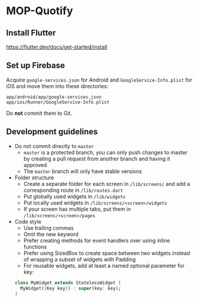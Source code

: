 # MOP-Quotify

## Install Flutter

https://flutter.dev/docs/get-started/install

## Set up Firebase

Acquire `google-services.json` for Android and `GoogleService-Info.plist` for iOS and move them into these directories:

```
app/android/app/google-services.json
app/ios/Runner/GoogleService-Info.plist
```

Do **not** commit them to Git.

## Development guidelines

- Do not commit directly to `master`
  - `master` is a protected branch, you can only push changes to master by creating a pull request from another branch and having it approved
  - The `master` branch will only have stable versions
- Folder structure
  - Create a separate folder for each screen in `/lib/screens/` and add a corresponding route in `/lib/routes.dart`
  - Put globally used widgets in `/lib/widgets`
  - Put locally used widgets in `/lib/screens/<screen>/widgets`
  - If your screen has multiple tabs, put them in `/lib/screens/<screen>/pages`
- Code style
  - Use trailing commas
  - Omit the new keyword
  - Prefer creating methods for event handlers over using inline functions
  - Prefer using SizedBox to create space between two widgets instead of wrapping a subset of widgets with Padding
  - For reusable widgets, add at least a named optional parameter for key:
  ```dart
  class MyWidget extends StatelessWidget {
    MyWidget({Key key}) : super(key: key);
  }
  ```
